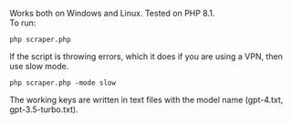 Works both on Windows and Linux. Tested on PHP 8.1. <br />
To run:
```properties
php scraper.php
```
If the script is throwing errors, which it does if you are using a VPN, then use slow mode.

```properties
php scraper.php -mode slow
```

The working keys are written in text files with the model name (gpt-4.txt, gpt-3.5-turbo.txt).

